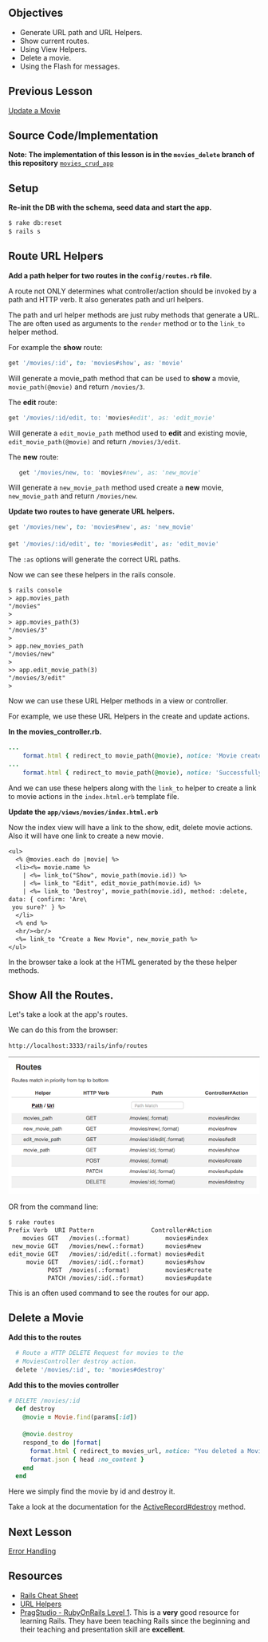 ## Objectives

* Generate URL path and URL Helpers.
* Show current routes.
* Using View Helpers.
* Delete a movie.
* Using the Flash for messages.

## Previous Lesson
[Update a Movie](./ControllerUpdate.md)

## Source Code/Implementation

**Note: The implementation of this lesson is in the `movies_delete` branch of this repository**
[`movies_crud_app`](https://github.com/tdyer/movies_crud_app)

## Setup

**Re-init the DB with the schema, seed data and start the app.**

```bash
$ rake db:reset
$ rails s
```

## Route URL Helpers

**Add a path helper for two routes in the `config/routes.rb` file.**

A route not ONLY determines what controller/action should be invoked by a path and HTTP verb. It also generates path and url helpers.

The path and url helper methods are just ruby methods that generate a URL. The are often used as arguments to the `render` method or to the `link_to` helper method.

For example the **show** route:

```ruby
get '/movies/:id', to: 'movies#show', as: 'movie'
```

Will generate a movie_path method that can be used to **show** a movie, `movie_path(@movie)` and return `/movies/3`. 


The **edit** route:

```ruby
get '/movies/:id/edit, to: 'movies#edit', as: 'edit_movie'
```

Will generate a `edit_movie_path` method used to **edit** and existing movie, `edit_movie_path(@movie)` and return `/movies/3/edit`.

The **new** route:

```ruby
   get '/movies/new, to: 'movies#new', as: 'new_movie'
```

Will generate a `new_movie_path` method used create a **new** movie, `new_movie_path` and return `/movies/new`.


**Update two routes to have generate URL helpers.**

```ruby
get '/movies/new', to: 'movies#new', as: 'new_movie'
 
get '/movies/:id/edit', to: 'movies#edit', as: 'edit_movie'
```
The `:as` options will generate the correct URL paths.

Now we can see these helpers in the rails console.

```
$ rails console
> app.movies_path  
"/movies"
> 
> app.movies_path(3)
"/movies/3"
>
> app.new_movies_path
"/movies/new"
>
>> app.edit_movie_path(3)
"/movies/3/edit"
> 
```

Now we can use these URL Helper methods in a view or controller.

For example, we use these URL Helpers in the create and update actions.

**In the movies_controller.rb.**

```ruby
...
	format.html { redirect_to movie_path(@movie), notice: 'Movie created' }
...
	format.html { redirect_to movie_path(@movie), notice: 'Successfully updated the movie' }
```

And we can use these helpers along with the `link_to` helper to create a link to movie actions in the `index.html.erb` template file.

**Update the `app/views/movies/index.html.erb`**

Now the index view will have a link to the show, edit, delete movie actions. Also it will have one link to create a new movie.

```
<ul>
  <% @movies.each do |movie| %>
  <li><%= movie.name %>
    | <%= link_to("Show", movie_path(movie.id)) %>
    | <%= link_to "Edit", edit_movie_path(movie.id) %>
    | <%= link_to 'Destroy', movie_path(movie.id), method: :delete, data: { confirm: 'Are\
 you sure?' } %>
  </li>
  <% end %>
  <hr/><br/>
  <%= link_to "Create a New Movie", new_movie_path %>
</ul>

```

In the browser take a look at the HTML generated by the these helper methods.

## Show All the Routes.

Let's take a look at the app's routes.

We can do this from the browser:

`http://localhost:3333/rails/info/routes`

![Rails Routes](./rails_routes.png)

OR from the command line:

```
$ rake routes
Prefix Verb  URI Pattern                Controller#Action                             
    movies GET   /movies(.:format)          movies#index                                  
 new_movie GET   /movies/new(.:format)      movies#new                                    
edit_movie GET   /movies/:id/edit(.:format) movies#edit                                   
     movie GET   /movies/:id(.:format)      movies#show                                   
           POST  /movies(.:format)          movies#create                                 
           PATCH /movies/:id(.:format)      movies#update 
```

This is an often used command to see the routes for our app.


## Delete a Movie

**Add this to the routes**

```ruby
  # Route a HTTP DELETE Request for movies to the                                         
  # MoviesController destroy action.                                                      
  delete '/movies/:id', to: 'movies#destroy'
```

**Add this to the movies controller**

```ruby
# DELETE /movies/:id                                                                    
  def destroy
    @movie = Movie.find(params[:id])

    @movie.destroy
    respond_to do |format|
      format.html { redirect_to movies_url, notice: "You deleted a Movie"}
      format.json { head :no_content }
    end
  end
```

Here we simply find the movie by id and destroy it.

Take a look at the documentation for the [ActiveRecord#destroy](http://api.rubyonrails.org/classes/ActiveRecord/Relation.html#method-i-destroy) method.


## Next Lesson
[Error Handling](ControllerErrors.md)

## Resources
* [Rails Cheat Sheet](Cheatsheet.md)
* [URL Helpers](https://reinteractive.net/posts/188-rails-discovery-magical-routes-part-1-major-usages)
* [PragStudio - RubyOnRails Level 1](https://pragmaticstudio.com/rails). This is a **very** good resource for learning Rails. They have been teaching Rails since the beginning and their teaching and presentation skill are **excellent**.



